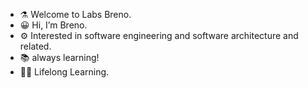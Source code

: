 - :alembic: Welcome to Labs Breno.
- :grinning: Hi, I’m Breno.  
- :gear: Interested in software engineering and software architecture and related.
- :books: always learning!
- :man_student: Lifelong Learning.

<!---
Brenomorais/Brenomorais is a ✨ special ✨ repository because its `README.md` (this file) appears on your GitHub profile.
You can click the Preview link to take a look at your changes.
--->
